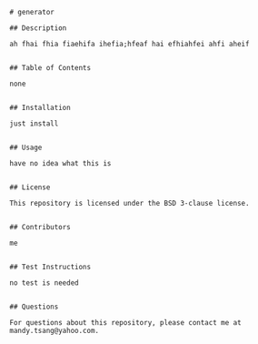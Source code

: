 
    # generator
    
    ## Description

    ah fhai fhia fiaehifa ihefia;hfeaf hai efhiahfei ahfi aheif 


    ## Table of Contents

    none
    

    ## Installation

    just install


    ## Usage

    have no idea what this is


    ## License

    This repository is licensed under the BSD 3-clause license.


    ## Contributors

    me
    
    
    ## Test Instructions

    no test is needed


    ## Questions

    For questions about this repository, please contact me at mandy.tsang@yahoo.com.
    
    
    
    
    
    